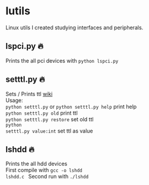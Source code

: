 # lutils
Linux utils I created studying interfaces and peripherals.

## lspci.py :fire:
Prints the all pci devices
with <code>python lspci.py</code>

## setttl.py :fire:
Sets / Prints ttl [wiki](https://en.wikipedia.org/wiki/Time_to_live) <br>
Usage: <br>
  <code>python setttl.py</code> or <code>python setttl.py help</code> print help <br>
  <code>python setttl.py old</code> print ttl <br>
  <code>python setttl.py restore</code> set old ttl <br>
  <code>python setttl.py value:int</code> set ttl as value
  
## lshdd :fire:
Prints the all hdd devices <br>
First compile with <code>gcc -o lshdd lshdd.c </code>
Second run with <code>./lshdd</code>
